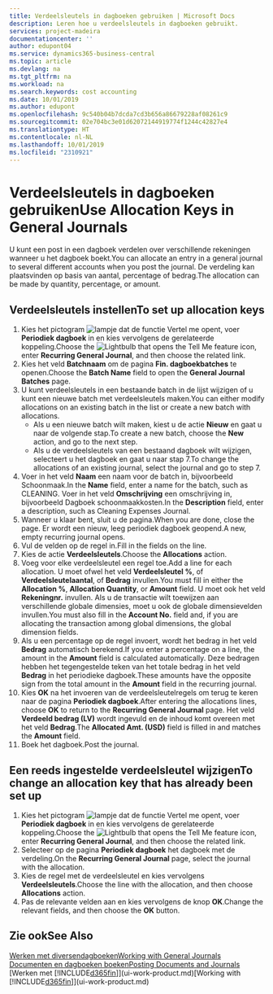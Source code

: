 ```yaml
---
title: Verdeelsleutels in dagboeken gebruiken | Microsoft Docs
description: Leren hoe u verdeelsleutels in dagboeken gebruikt.
services: project-madeira
documentationcenter: ''
author: edupont04
ms.service: dynamics365-business-central
ms.topic: article
ms.devlang: na
ms.tgt_pltfrm: na
ms.workload: na
ms.search.keywords: cost accounting
ms.date: 10/01/2019
ms.author: edupont
ms.openlocfilehash: 9c540b04b7dcda7cd3b656a86679228af08261c9
ms.sourcegitcommit: 02e704bc3e01d62072144919774f1244c42827e4
ms.translationtype: HT
ms.contentlocale: nl-NL
ms.lasthandoff: 10/01/2019
ms.locfileid: "2310921"
---
```

# <a name="use-allocation-keys-in-general-journals"></a><span data-ttu-id="b9847-103">Verdeelsleutels in dagboeken gebruiken</span><span class="sxs-lookup"><span data-stu-id="b9847-103">Use Allocation Keys in General Journals</span></span>
<span data-ttu-id="b9847-104">U kunt een post in een dagboek verdelen over verschillende rekeningen wanneer u het dagboek boekt.</span><span class="sxs-lookup"><span data-stu-id="b9847-104">You can allocate an entry in a general journal to several different accounts when you post the journal.</span></span> <span data-ttu-id="b9847-105">De verdeling kan plaatsvinden op basis van aantal, percentage of bedrag.</span><span class="sxs-lookup"><span data-stu-id="b9847-105">The allocation can be made by quantity, percentage, or amount.</span></span>

## <a name="to-set-up-allocation-keys"></a><span data-ttu-id="b9847-106">Verdeelsleutels instellen</span><span class="sxs-lookup"><span data-stu-id="b9847-106">To set up allocation keys</span></span>
1. <span data-ttu-id="b9847-107">Kies het pictogram ![lampje dat de functie Vertel me opent](media/ui-search/search_small.png "Vertel me wat u wilt doen"), voer **Periodiek dagboek** in en kies vervolgens de gerelateerde koppeling.</span><span class="sxs-lookup"><span data-stu-id="b9847-107">Choose the ![Lightbulb that opens the Tell Me feature](media/ui-search/search_small.png "Tell me what you want to do") icon, enter **Recurring General Journal**, and then choose the related link.</span></span>
2. <span data-ttu-id="b9847-108">Kies het veld **Batchnaam** om de pagina **Fin. dagboekbatches** te openen.</span><span class="sxs-lookup"><span data-stu-id="b9847-108">Choose the **Batch Name** field to open the **General Journal Batches** page.</span></span>
3. <span data-ttu-id="b9847-109">U kunt verdeelsleutels in een bestaande batch in de lijst wijzigen of u kunt een nieuwe batch met verdeelsleutels maken.</span><span class="sxs-lookup"><span data-stu-id="b9847-109">You can either modify allocations on an existing batch in the list or create a new batch with allocations.</span></span>
   * <span data-ttu-id="b9847-110">Als u een nieuwe batch wilt maken, kiest u de actie **Nieuw** en gaat u naar de volgende stap.</span><span class="sxs-lookup"><span data-stu-id="b9847-110">To create a new batch, choose the **New** action, and go to the next step.</span></span>
   * <span data-ttu-id="b9847-111">Als u de verdeelsleutels van een bestaand dagboek wilt wijzigen, selecteert u het dagboek en gaat u naar stap 7.</span><span class="sxs-lookup"><span data-stu-id="b9847-111">To change the allocations of an existing journal, select the journal and go to step 7.</span></span>    
4. <span data-ttu-id="b9847-112">Voer in het veld **Naam** een naam voor de batch in, bijvoorbeeld Schoonmaak.</span><span class="sxs-lookup"><span data-stu-id="b9847-112">In the **Name** field, enter a name for the batch, such as CLEANING.</span></span> <span data-ttu-id="b9847-113">Voer in het veld **Omschrijving** een omschrijving in, bijvoorbeeld Dagboek schoonmaakkosten.</span><span class="sxs-lookup"><span data-stu-id="b9847-113">In the **Description** field, enter a description, such as Cleaning Expenses Journal.</span></span>
5. <span data-ttu-id="b9847-114">Wanneer u klaar bent, sluit u de pagina.</span><span class="sxs-lookup"><span data-stu-id="b9847-114">When you are done, close the page.</span></span> <span data-ttu-id="b9847-115">Er wordt een nieuw, leeg periodiek dagboek geopend.</span><span class="sxs-lookup"><span data-stu-id="b9847-115">A new, empty recurring journal opens.</span></span>
6. <span data-ttu-id="b9847-116">Vul de velden op de regel in.</span><span class="sxs-lookup"><span data-stu-id="b9847-116">Fill in the fields on the line.</span></span>
7. <span data-ttu-id="b9847-117">Kies de actie **Verdeelsleutels**.</span><span class="sxs-lookup"><span data-stu-id="b9847-117">Choose the **Allocations** action.</span></span>
8. <span data-ttu-id="b9847-118">Voeg voor elke verdeelsleutel een regel toe.</span><span class="sxs-lookup"><span data-stu-id="b9847-118">Add a line for each allocation.</span></span> <span data-ttu-id="b9847-119">U moet ofwel het veld **Verdeelsleutel %**, of **Verdeelsleutelaantal**, of **Bedrag** invullen.</span><span class="sxs-lookup"><span data-stu-id="b9847-119">You must fill in either the **Allocation %**, **Allocation Quantity**, or **Amount** field.</span></span> <span data-ttu-id="b9847-120">U moet ook het veld **Rekeningnr.** invullen. Als u de transactie wilt toewijzen aan verschillende globale dimensies, moet u ook de globale dimensievelden invullen.</span><span class="sxs-lookup"><span data-stu-id="b9847-120">You must also fill in the **Account No.** field and, if you are allocating the transaction among global dimensions, the global dimension fields.</span></span>
9. <span data-ttu-id="b9847-121">Als u een percentage op de regel invoert, wordt het bedrag in het veld **Bedrag** automatisch berekend.</span><span class="sxs-lookup"><span data-stu-id="b9847-121">If you enter a percentage on a line, the amount in the **Amount** field is calculated automatically.</span></span> <span data-ttu-id="b9847-122">Deze bedragen hebben het tegengestelde teken van het totale bedrag in het veld **Bedrag** in het periodieke dagboek.</span><span class="sxs-lookup"><span data-stu-id="b9847-122">These amounts have the opposite sign from the total amount in the **Amount** field in the recurring journal.</span></span>
10. <span data-ttu-id="b9847-123">Kies **OK** na het invoeren van de verdeelsleutelregels om terug te keren naar de pagina **Periodiek dagboek**.</span><span class="sxs-lookup"><span data-stu-id="b9847-123">After entering the allocations lines, choose **OK** to return to the **Recurring General Journal** page.</span></span> <span data-ttu-id="b9847-124">Het veld **Verdeeld bedrag (LV)** wordt ingevuld en de inhoud komt overeen met het veld **Bedrag**.</span><span class="sxs-lookup"><span data-stu-id="b9847-124">The **Allocated Amt. (USD)** field is filled in and matches the **Amount** field.</span></span>
11. <span data-ttu-id="b9847-125">Boek het dagboek.</span><span class="sxs-lookup"><span data-stu-id="b9847-125">Post the journal.</span></span>

## <a name="to-change-an-allocation-key-that-has-already-been-set-up"></a><span data-ttu-id="b9847-126">Een reeds ingestelde verdeelsleutel wijzigen</span><span class="sxs-lookup"><span data-stu-id="b9847-126">To change an allocation key that has already been set up</span></span>
1. <span data-ttu-id="b9847-127">Kies het pictogram ![lampje dat de functie Vertel me opent](media/ui-search/search_small.png "Vertel me wat u wilt doen"), voer **Periodiek dagboek** in en kies vervolgens de gerelateerde koppeling.</span><span class="sxs-lookup"><span data-stu-id="b9847-127">Choose the ![Lightbulb that opens the Tell Me feature](media/ui-search/search_small.png "Tell me what you want to do") icon, enter **Recurring General Journal**, and then choose the related link.</span></span>
2. <span data-ttu-id="b9847-128">Selecteer op de pagina **Periodiek dagboek** het dagboek met de verdeling.</span><span class="sxs-lookup"><span data-stu-id="b9847-128">On the **Recurring General Journal** page, select the journal with the allocation.</span></span>
3. <span data-ttu-id="b9847-129">Kies de regel met de verdeelsleutel en kies vervolgens **Verdeelsleutels**.</span><span class="sxs-lookup"><span data-stu-id="b9847-129">Choose the line with the allocation, and then choose **Allocations** action.</span></span>
4. <span data-ttu-id="b9847-130">Pas de relevante velden aan en kies vervolgens de knop **OK**.</span><span class="sxs-lookup"><span data-stu-id="b9847-130">Change the relevant fields, and then choose the **OK** button.</span></span>

## <a name="see-also"></a><span data-ttu-id="b9847-131">Zie ook</span><span class="sxs-lookup"><span data-stu-id="b9847-131">See Also</span></span>
[<span data-ttu-id="b9847-132">Werken met diversendagboeken</span><span class="sxs-lookup"><span data-stu-id="b9847-132">Working with General Journals</span></span>](ui-work-general-journals.md)  
[<span data-ttu-id="b9847-133">Documenten en dagboeken boeken</span><span class="sxs-lookup"><span data-stu-id="b9847-133">Posting Documents and Journals</span></span>](ui-post-documents-journals.md)  
<span data-ttu-id="b9847-134">[Werken met [!INCLUDE[d365fin](includes/d365fin_md.md)]](ui-work-product.md)</span><span class="sxs-lookup"><span data-stu-id="b9847-134">[Working with [!INCLUDE[d365fin](includes/d365fin_md.md)]](ui-work-product.md)</span></span>
